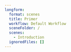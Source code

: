 ```yaml
---
longform:
  format: scenes
  title: Primer
  workflow: Default Workflow
  sceneFolder: /
  scenes:
    - Introduction
  ignoredFiles: []
---
```

